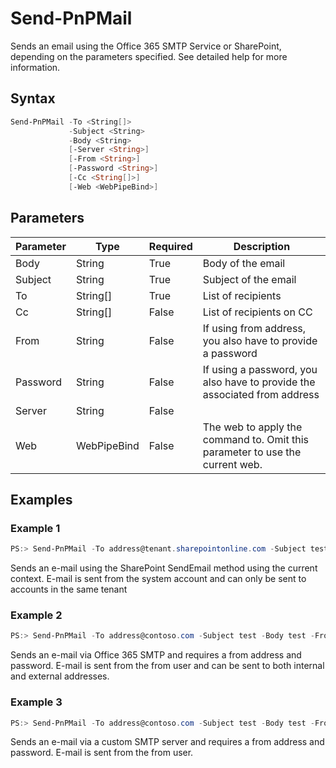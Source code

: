 # Send-PnPMail
Sends an email using the Office 365 SMTP Service or SharePoint, depending on the parameters specified. See detailed help for more information.
## Syntax
```powershell
Send-PnPMail -To <String[]>
             -Subject <String>
             -Body <String>
             [-Server <String>]
             [-From <String>]
             [-Password <String>]
             [-Cc <String[]>]
             [-Web <WebPipeBind>]
```


## Parameters
Parameter|Type|Required|Description
---------|----|--------|-----------
|Body|String|True|Body of the email|
|Subject|String|True|Subject of the email|
|To|String[]|True|List of recipients|
|Cc|String[]|False|List of recipients on CC|
|From|String|False|If using from address, you also have to provide a password|
|Password|String|False|If using a password, you also have to provide the associated from address|
|Server|String|False||
|Web|WebPipeBind|False|The web to apply the command to. Omit this parameter to use the current web.|
## Examples

### Example 1
```powershell
PS:> Send-PnPMail -To address@tenant.sharepointonline.com -Subject test -Body test
```
Sends an e-mail using the SharePoint SendEmail method using the current context. E-mail is sent from the system account and can only be sent to accounts in the same tenant

### Example 2
```powershell
PS:> Send-PnPMail -To address@contoso.com -Subject test -Body test -From me@tenant.onmicrosoft.com -Password xyz
```
Sends an e-mail via Office 365 SMTP and requires a from address and password. E-mail is sent from the from user and can be sent to both internal and external addresses.

### Example 3
```powershell
PS:> Send-PnPMail -To address@contoso.com -Subject test -Body test -From me@server.net -Password xyz -Server yoursmtp.server.net
```
Sends an e-mail via a custom SMTP server and requires a from address and password. E-mail is sent from the from user.
